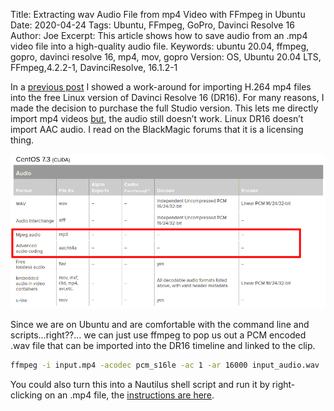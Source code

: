Title: Extracting wav Audio File from mp4 Video with FFmpeg in Ubuntu
Date: 2020-04-24
Tags: Ubuntu, FFmpeg, GoPro, Davinci Resolve 16
Author: Joe
Excerpt: This article shows how to save audio from an .mp4 video file into a high-quality audio file. 
Keywords: ubuntu 20.04, ffmpeg, gopro, davinci resolve 16, mp4, mov, gopro
Version: OS, Ubuntu 20.04 LTS, FFmpeg,4.2.2-1, DavinciResolve, 16.1.2-1

In a [previous post](https://joelotz.github.io/converting-mp4-videos-to-mov-with-ffmpeg.html) I showed a work-around for importing H.264 mp4 files into the free Linux version of Davinci Resolve 16 (DR16). For many reasons, I made the decision to purchase the full Studio version. This lets me directly import mp4 videos <u>but</u>, the audio still doesn’t work. Linux DR16 doesn’t import AAC audio. I read on the BlackMagic forums that it is a licensing thing. 

![DR16 Input Codecs](/images/DR16_InputAudio.png)

Since we are on Ubuntu and are comfortable with the command line and scripts…right??… we can just use ffmpeg to pop us out a PCM encoded .wav file that can be imported into the DR16 timeline and linked to the clip.

```bash
ffmpeg -i input.mp4 -acodec pcm_s16le -ac 1 -ar 16000 input_audio.wav
```

You could also turn this into a Nautilus shell script and run it by right-clicking on an .mp4 file, the [instructions are here](https://joelotz.github.io/running-shell-scripts-on-files-from-nautilus.html).

